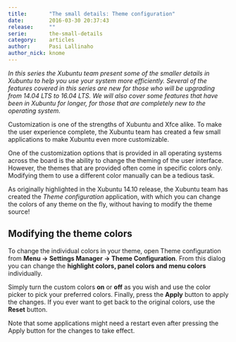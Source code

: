 ```yaml
---
title:       "The small details: Theme configuration"
date:        2016-03-30 20:37:43
release:     ""
serie:       the-small-details
category:    articles
author:      Pasi Lallinaho
author_nick: knome
---
```


*In this series the Xubuntu team present some of the smaller details in Xubuntu to help you use your system more efficiently. Several of the features covered in this series are new for those who will be upgrading from 14.04 LTS to 16.04 LTS. We will also cover some features that have been in Xubuntu for longer, for those that are completely new to the operating system.*

Customization is one of the strengths of Xubuntu and Xfce alike. To make the user experience complete, the Xubuntu team has created a few small applications to make Xubuntu even more customizable.

One of the customization options that is provided in all operating systems across the board is the ability to change the theming of the user interface. However, the themes that are provided often come in specific colors only. Modifying them to use a different color manually can be a tedious task.

As originally highlighted in the Xubuntu 14.10 release, the Xubuntu team has created the *Theme configuration* application, with which you can change the colors of any theme on the fly, without having to modify the theme source!

Modifying the theme colors
--------------------------

To change the individual colors in your theme, open Theme configuration from **Menu → Settings Manager → Theme Configuration**. From this dialog you can change the **highlight colors, panel colors and menu colors** individually.

Simply turn the custom colors **on** or **off** as you wish and use the color picker to pick your preferred colors. Finally, press the **Apply** button to apply the changes. If you ever want to get back to the original colors, use the **Reset** button.

Note that some applications might need a restart even after pressing the Apply button for the changes to take effect.
